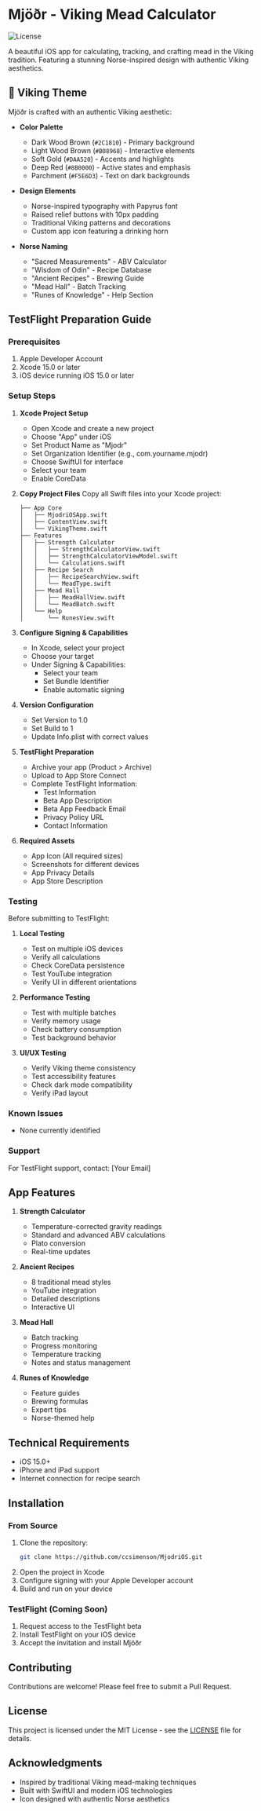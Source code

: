 # Mjöðr - Viking Mead Calculator

![License](https://img.shields.io/badge/license-MIT-blue.svg)

A beautiful iOS app for calculating, tracking, and crafting mead in the Viking tradition. Featuring a stunning Norse-inspired design with authentic Viking aesthetics.

## 🎨 Viking Theme

Mjöðr is crafted with an authentic Viking aesthetic:

- **Color Palette**
  - Dark Wood Brown (`#2C1810`) - Primary background
  - Light Wood Brown (`#B08968`) - Interactive elements
  - Soft Gold (`#DAA520`) - Accents and highlights
  - Deep Red (`#8B0000`) - Active states and emphasis
  - Parchment (`#F5E6D3`) - Text on dark backgrounds

- **Design Elements**
  - Norse-inspired typography with Papyrus font
  - Raised relief buttons with 10px padding
  - Traditional Viking patterns and decorations
  - Custom app icon featuring a drinking horn

- **Norse Naming**
  - "Sacred Measurements" - ABV Calculator
  - "Wisdom of Odin" - Recipe Database
  - "Ancient Recipes" - Brewing Guide
  - "Mead Hall" - Batch Tracking
  - "Runes of Knowledge" - Help Section

## TestFlight Preparation Guide

### Prerequisites
1. Apple Developer Account
2. Xcode 15.0 or later
3. iOS device running iOS 15.0 or later

### Setup Steps

1. **Xcode Project Setup**
   - Open Xcode and create a new project
   - Choose "App" under iOS
   - Set Product Name as "Mjodr"
   - Set Organization Identifier (e.g., com.yourname.mjodr)
   - Choose SwiftUI for interface
   - Select your team
   - Enable CoreData

2. **Copy Project Files**
   Copy all Swift files into your Xcode project:
   ```
   ├── App Core
   │   ├── MjodriOSApp.swift
   │   ├── ContentView.swift
   │   └── VikingTheme.swift
   ├── Features
   │   ├── Strength Calculator
   │   │   ├── StrengthCalculatorView.swift
   │   │   ├── StrengthCalculatorViewModel.swift
   │   │   └── Calculations.swift
   │   ├── Recipe Search
   │   │   ├── RecipeSearchView.swift
   │   │   └── MeadType.swift
   │   ├── Mead Hall
   │   │   ├── MeadHallView.swift
   │   │   └── MeadBatch.swift
   │   └── Help
   │       └── RunesView.swift
   ```

3. **Configure Signing & Capabilities**
   - In Xcode, select your project
   - Choose your target
   - Under Signing & Capabilities:
     - Select your team
     - Set Bundle Identifier
     - Enable automatic signing

4. **Version Configuration**
   - Set Version to 1.0
   - Set Build to 1
   - Update Info.plist with correct values

5. **TestFlight Preparation**
   - Archive your app (Product > Archive)
   - Upload to App Store Connect
   - Complete TestFlight Information:
     - Test Information
     - Beta App Description
     - Beta App Feedback Email
     - Privacy Policy URL
     - Contact Information

6. **Required Assets**
   - App Icon (All required sizes)
   - Screenshots for different devices
   - App Privacy Details
   - App Store Description

### Testing

Before submitting to TestFlight:

1. **Local Testing**
   - Test on multiple iOS devices
   - Verify all calculations
   - Check CoreData persistence
   - Test YouTube integration
   - Verify UI in different orientations

2. **Performance Testing**
   - Test with multiple batches
   - Verify memory usage
   - Check battery consumption
   - Test background behavior

3. **UI/UX Testing**
   - Verify Viking theme consistency
   - Test accessibility features
   - Check dark mode compatibility
   - Verify iPad layout

### Known Issues
- None currently identified

### Support
For TestFlight support, contact: [Your Email]

## App Features

1. **Strength Calculator**
   - Temperature-corrected gravity readings
   - Standard and advanced ABV calculations
   - Plato conversion
   - Real-time updates

2. **Ancient Recipes**
   - 8 traditional mead styles
   - YouTube integration
   - Detailed descriptions
   - Interactive UI

3. **Mead Hall**
   - Batch tracking
   - Progress monitoring
   - Temperature tracking
   - Notes and status management

4. **Runes of Knowledge**
   - Feature guides
   - Brewing formulas
   - Expert tips
   - Norse-themed help

## Technical Requirements
- iOS 15.0+
- iPhone and iPad support
- Internet connection for recipe search

## Installation

### From Source
1. Clone the repository:
   ```bash
   git clone https://github.com/ccsimenson/MjodriOS.git
   ```
2. Open the project in Xcode
3. Configure signing with your Apple Developer account
4. Build and run on your device

### TestFlight (Coming Soon)
1. Request access to the TestFlight beta
2. Install TestFlight on your iOS device
3. Accept the invitation and install Mjöðr

## Contributing
Contributions are welcome! Please feel free to submit a Pull Request.

## License
This project is licensed under the MIT License - see the [LICENSE](LICENSE) file for details.

## Acknowledgments
- Inspired by traditional Viking mead-making techniques
- Built with SwiftUI and modern iOS technologies
- Icon designed with authentic Norse aesthetics
